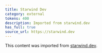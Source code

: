 ```yaml
---
title: Starwind Dev
category: external
tokens: 400
description: Imported from starwind.dev
has_full: true
source_url: https://starwind.dev
---
```


This content was imported from [starwind.dev](https://starwind.dev).
